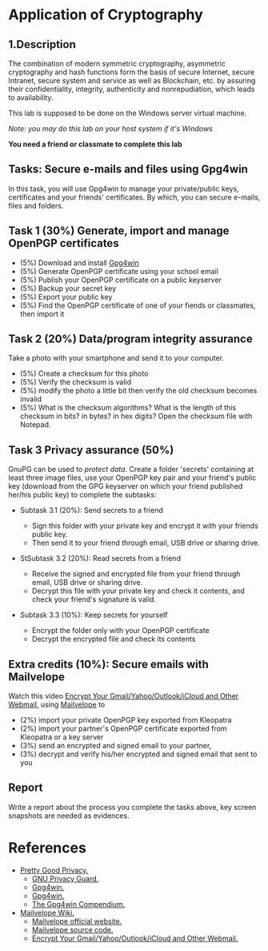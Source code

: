 # Application of Cryptography

## 1.Description
The combination of modern symmetric cryptography, asymmetric cryptography and hash functions form the basis of secure Internet, secure Intranet, secure system and service as well as Blockchain, etc. by assuring their confidentiality, integrity, authenticity and nonrepudiation, which leads to availability.

This lab is supposed to be done on the Windows server virtual machine.

_Note: you may do this lab on your host system if it's Windows_

**You need a friend or classmate to complete this lab**

## Tasks: Secure e-mails and files using Gpg4win
In this task, you will use Gpg4win to manage your private/public keys, certificates and your friends' certificates. By which, you can secure e-mails, files and folders.

## Task 1 (30%) Generate, import and manage OpenPGP certificates
- (5%) Download and install [Gpg4win](https://www.gpg4win.org/)
- (5%) Generate OpenPGP certificate using your school email
- (5%) Publish your OpenPGP certificate on a public keyserver
- (5%) Backup your secret key
- (5%) Export your public key
- (5%) Find the OpenPGP certificate of one of your fiends or classmates, then import it

## Task 2 (20%) Data/program integrity assurance 
Take a photo with your smartphone and send it to your computer.
- (5%) Create a checksum for this photo
- (5%) Verify the checksum is valid
- (5%) modify the photo a little bit then verify the old checksum becomes invalid
- (5%) What is the checksum algorithms? What is the length of this checksum in bits? in bytes? in hex digits? Open the checksum file with Notepad.


## Task 3 Privacy assurance (50%)
GnuPG can be used to _protect data_. Create a folder 'secrets' containing at least three image files, use your OpenPGP key pair and your friend's public key (download from the GPG keyserver on which your friend published her/his public key) to complete the subtasks:
	
* Subtask 3.1 (20%): Send secrets to a friend
  * Sign this folder with your private key and encrypt it with your friends public key. 
  * Then send it to your friend through email, USB drive or sharing drive.
	
* StSubtask 3.2 (20%): Read secrets from a friend
  * Receive the signed and encrypted file from your friend through email, USB drive or sharing drive. 
  * Decrypt this file with your private key and check it contents, and check your friend's signature is valid.

* Subtask 3.3 (10%): Keep secrets for yourself
  * Encrypt the folder only with your OpenPGP certificate
  * Decrypt the encrypted file and check its contents

## Extra credits (10%): Secure emails with Mailvelope
Watch this video [Encrypt Your Gmail/Yahoo/Outlook/iCloud and Other Webmail](https://youtu.be/\-Hz40\_P6bVE), using [Mailvelope](https://www.mailvelope.com/) to 
* (2%) import your private OpenPGP key exported from Kleopatra
* (2%) import your partner's OpenPGP certificate exported from Kleopatra or a key server
* (3%) send an encrypted and signed email to your partner, 
* (3%) decrypt and verify his/her encrypted and signed email that sent to you 
 

## Report
Write a report about the process you complete the tasks above, key screen snapshots are needed as evidences.

# References
* [Pretty Good Privacy.](https://en.wikipedia.org/wiki/Pretty\_Good\_Privacy)
  * [GNU Privacy Guard.](https://en.wikipedia.org/wiki/GNU\_Privacy\_Guard)
  * [Gpg4win.](https://en.wikipedia.org/wiki/Gpg4win)
  * [Gpg4win.](https://www.gpg4win.org)
  * [The Gpg4win Compendium.](https://files.gpg4win.org/doc/gpg4win-compendium-en.pdf)
* [Mailvelope Wiki.](https://en.wikipedia.org/wiki/Mailvelope)
  * [Mailvelope official website.](https://www.mailvelope.com)
  * [Mailvelope source code.](https://github.com/mailvelope/)
  * [Encrypt Your Gmail/Yahoo/Outlook/iCloud and Other Webmail.](https://www.youtube.com/watch?v=\-Hz40\_P6bVE)